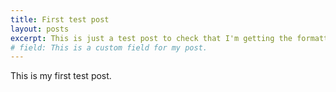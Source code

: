 ```yaml
---
title: First test post
layout: posts
excerpt: This is just a test post to check that I'm getting the formatting right. The question is, does it format as wide on the index page?
# field: This is a custom field for my post.
---
```

This is my first test post.
